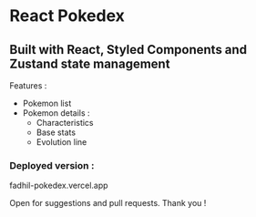# React Pokedex 

## Built with React, Styled Components and Zustand state management 

Features : 
- Pokemon list
- Pokemon details : 
    - Characteristics
    - Base stats
    - Evolution line  

### Deployed version :
fadhil-pokedex.vercel.app

Open for suggestions and pull requests. Thank you !

